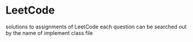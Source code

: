 # LeetCode
solutions to assignments of LeetCode
each question can be searched out by the name of implement class file
